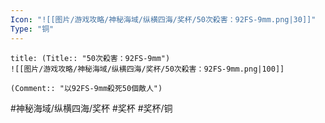 ```yaml
---
Icon: "![[图片/游戏攻略/神秘海域/纵横四海/奖杯/50次殺害：92FS-9mm.png|30]]"
Type: "铜"
---
```

```ad-common-bronze-trophy
title: (Title:: "50次殺害：92FS-9mm")
![[图片/游戏攻略/神秘海域/纵横四海/奖杯/50次殺害：92FS-9mm.png|100]]

(Comment:: "以92FS-9mm殺死50個敵人")
```

#神秘海域/纵横四海/奖杯 #奖杯 #奖杯/铜
